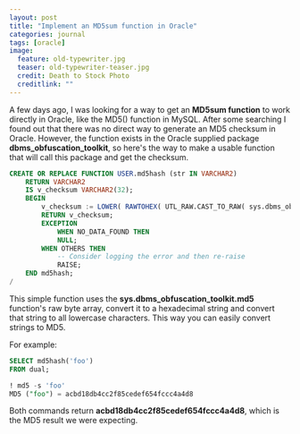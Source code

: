 ```yaml
---
layout: post
title: "Implement an MD5sum function in Oracle"
categories: journal
tags: [oracle]
image:
  feature: old-typewriter.jpg
  teaser: old-typewriter-teaser.jpg
  credit: Death to Stock Photo
  creditlink: ""
---
```


A few days ago, I was looking for a way to get an **MD5sum function** to work directly in Oracle, like the MD5() function in MySQL. After some searching I found out that there was no direct way to generate an MD5 checksum in Oracle. However, the function exists in the Oracle supplied package **dbms_obfuscation_toolkit**, so here's the way to make a usable function that will call this package and get the checksum.

``` SQL
CREATE OR REPLACE FUNCTION USER.md5hash (str IN VARCHAR2)
	RETURN VARCHAR2
	IS v_checksum VARCHAR2(32);
	BEGIN
		v_checksum := LOWER( RAWTOHEX( UTL_RAW.CAST_TO_RAW( sys.dbms_obfuscation_toolkit.md5(input_string => str) ) ) );
		RETURN v_checksum;
		EXCEPTION
			WHEN NO_DATA_FOUND THEN
			NULL;
		WHEN OTHERS THEN
			-- Consider logging the error and then re-raise
			RAISE;
	END md5hash;
/
```

This simple function uses the **sys.dbms_obfuscation_toolkit.md5** function's raw byte array, convert it to a hexadecimal string and convert that string to all lowercase characters. This way you can easily convert strings to MD5.

For example:

``` SQL
SELECT md5hash('foo')
FROM dual;

! md5 -s 'foo'
MD5 ("foo") = acbd18db4cc2f85cedef654fccc4a4d8
```

Both commands return **acbd18db4cc2f85cedef654fccc4a4d8**, which is the MD5 result we were expecting.
